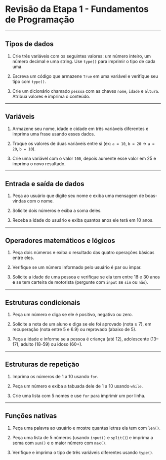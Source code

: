 # Revisão da Etapa 1 - Fundamentos de Programação

---

## Tipos de dados

1. Crie três variáveis com os seguintes valores: um número inteiro, um número decimal e uma string. Use `type()` para imprimir o tipo de cada uma.

2. Escreva um código que armazene `True` em uma variável e verifique seu tipo com `type()`.

3. Crie um dicionário chamado `pessoa` com as chaves `nome`, `idade` e `altura`. Atribua valores e imprima o conteúdo.

---

## Variáveis

1. Armazene seu nome, idade e cidade em três variáveis diferentes e imprima uma frase usando esses dados.

2. Troque os valores de duas variáveis entre si (ex: `a = 10`, `b = 20` → `a = 20`, `b = 10`).

3. Crie uma variável com o valor `100`, depois aumente esse valor em 25 e imprima o novo resultado.

---

## Entrada e saída de dados

1. Peça ao usuário que digite seu nome e exiba uma mensagem de boas-vindas com o nome.

2. Solicite dois números e exiba a soma deles.

3. Receba a idade do usuário e exiba quantos anos ele terá em 10 anos.

---

## Operadores matemáticos e lógicos

1. Peça dois números e exiba o resultado das quatro operações básicas entre eles.

2. Verifique se um número informado pelo usuário é par ou ímpar.

3. Solicite a idade de uma pessoa e verifique se ela tem entre 18 e 30 anos **e** se tem carteira de motorista (pergunte com `input` se `sim` ou `não`).

---

## Estruturas condicionais

1. Peça um número e diga se ele é positivo, negativo ou zero.

2. Solicite a nota de um aluno e diga se ele foi aprovado (nota ≥ 7), em recuperação (nota entre 5 e 6.9) ou reprovado (abaixo de 5).

3. Peça a idade e informe se a pessoa é criança (até 12), adolescente (13–17), adulto (18–59) ou idoso (60+).

---

## Estruturas de repetição

1. Imprima os números de 1 a 10 usando `for`.

2. Peça um número e exiba a tabuada dele de 1 a 10 usando `while`.

3. Crie uma lista com 5 nomes e use `for` para imprimir um por linha.

---

## Funções nativas

1. Peça uma palavra ao usuário e mostre quantas letras ela tem com `len()`.

2. Peça uma lista de 5 números (usando `input()` e `split()`) e imprima a soma com `sum()` e o maior número com `max()`.

3. Verifique e imprima o tipo de três variáveis diferentes usando `type()`.

